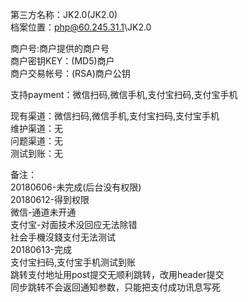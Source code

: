第三方名称：JK2.0(JK2.0)  
档案位置：php@60.245.31.1\JK2.0  
  
商户号:商户提供的商户号  
商户密钥KEY：(MD5)商户  
商户交易帐号：(RSA)商户公钥  
  
支持payment：微信扫码,微信手机,支付宝扫码,支付宝手机  
  
现有渠道：微信扫码,微信手机,支付宝扫码,支付宝手机  
维护渠道：无  
问题渠道：无  
测试到账：无  
  
备注：  
20180606-未完成(后台没有权限)  
20180612-得到权限  
微信-通道未开通  
支付宝-对面技术没回应无法除错  
社会手機沒錢支付无法测试  
20180613-完成  
支付宝扫码,支付宝手机测试到账  
跳转支付地址用post提交无顺利跳转，改用header提交  
同步跳转不会返回通知参数，只能把支付成功讯息写死  

